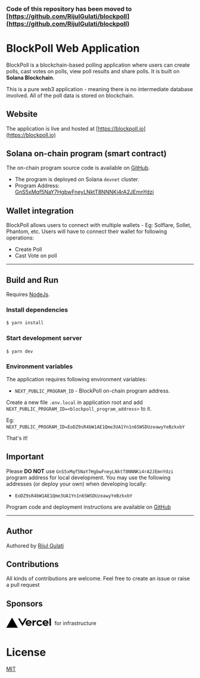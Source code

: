 ### Code of this repository has been moved to [https://github.com/RijulGulati/blockpoll](https://github.com/RijulGulati/blockpoll)

# BlockPoll Web Application

BlockPoll is a blockchain-based polling application where users can create polls, cast votes on polls, view poll results and share polls. It is built on **Solana Blockchain**.

This is a pure web3 application - meaning there is no intermediate database involved. All of the poll data is stored on blockchain.

## Website

The application is live and hosted at [https://blockpoll.io](https://blockpoll.io)

## Solana on-chain program (smart contract)

The on-chain program source code is available on [GitHub](https://github.com/BlockPoll/program).

- The program is deployed on Solana `devnet` cluster.
- Program Address: [GnS5xMqf5NaY7HgbwFneyLNktT8NNNKi4rA2JEmnYdzi](https://explorer.solana.com/address/GnS5xMqf5NaY7HgbwFneyLNktT8NNNKi4rA2JEmnYdzi?cluster=devnet)

## Wallet integration

BlockPoll allows users to connect with multiple wallets - Eg: Solflare, Sollet, Phantom, etc. Users will have to connect their wallet for following operations:

- Create Poll
- Cast Vote on poll

---

## Build and Run

Requires [NodeJs](https://nodejs.org/en/).

### Install dependencies

```sh
$ yarn install
```

### Start development server

```
$ yarn dev
```

### Environment variables

The application requires following environment variables:

- `NEXT_PUBLIC_PROGRAM_ID` - BlockPoll on-chain program address.

Create a new file `.env.local` in application root and add `NEXT_PUBLIC_PROGRAM_ID=<blockpoll_program_address>` to it.

Eg: `NEXT_PUBLIC_PROGRAM_ID=EoDZ9sR4bW1AE1Qme3UA1Yn1n6SWSDUzeawyYeBzkxbY`

That's it!

## Important

Please **DO NOT** use `GnS5xMqf5NaY7HgbwFneyLNktT8NNNKi4rA2JEmnYdzi` program address for local development. You may use the following addresses (or deploy your own) when developing locally:

- `EoDZ9sR4bW1AE1Qme3UA1Yn1n6SWSDUzeawyYeBzkxbY`

Program code and deployment instructions are available on [GitHub](https://github.com/BlockPoll/program)

---

## Author

Authored by [Rijul Gulati](https://github.com/RijulGulati)

## Contributions

All kinds of contributions are welcome. Feel free to create an issue or raise a pull request

## Sponsors

<div style="display: flex; align-items: center">
    <span>
        <img src="https://raw.githubusercontent.com/BlockPoll/web/main/public/assets/images/vercel-logotype-dark.svg" width="120px"/>
    </span>
    <p style="margin-left: 10px"> for infrastructure </p>
</div>

# License

[MIT](https://github.com/BlockPoll/web/blob/main/LICENSE)
